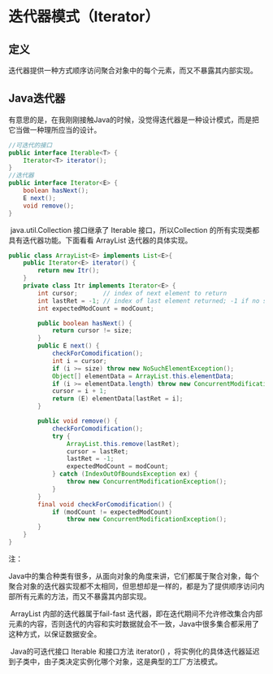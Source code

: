 # 迭代器模式（Iterator）



## 定义

​	迭代器提供一种方式顺序访问聚合对象中的每个元素，而又不暴露其内部实现。



## Java迭代器

有意思的是，在我刚刚接触Java的时候，没觉得迭代器是一种设计模式，而是把它当做一种理所应当的设计。

```java
//可迭代的接口
public interface Iterable<T> {
    Iterator<T> iterator();   
}
//迭代器
public interface Iterator<E> {
    boolean hasNext();
    E next();
    void remove();
}
```

​	java.util.Collection 接口继承了 Iterable 接口，所以Collection 的所有实现类都具有迭代器功能。下面看看 ArrayList 迭代器的具体实现。

```java
public class ArrayList<E> implements List<E>{
    public Iterator<E> iterator() {
        return new Itr();
    } 
    private class Itr implements Iterator<E> {
        int cursor;       // index of next element to return
        int lastRet = -1; // index of last element returned; -1 if no such
        int expectedModCount = modCount;

        public boolean hasNext() {
            return cursor != size;
        }
        public E next() {
            checkForComodification();
            int i = cursor;
            if (i >= size) throw new NoSuchElementException();
            Object[] elementData = ArrayList.this.elementData;
            if (i >= elementData.length) throw new ConcurrentModificationException();
            cursor = i + 1;
            return (E) elementData[lastRet = i];
        }

        public void remove() {
            checkForComodification();
            try {
                ArrayList.this.remove(lastRet);
                cursor = lastRet;
                lastRet = -1;
                expectedModCount = modCount;
            } catch (IndexOutOfBoundsException ex) {
                throw new ConcurrentModificationException();
            }
        }
        final void checkForComodification() {
            if (modCount != expectedModCount)
                throw new ConcurrentModificationException();
        }
    }
}
```

注：

​	Java中的集合种类有很多，从面向对象的角度来讲，它们都属于聚合对象，每个聚合对象的迭代器实现都不太相同，但思想却是一样的，都是为了提供顺序访问内部所有元素的方法，而又不暴露其内部实现。

​	ArrayList 内部的迭代器属于fail-fast 迭代器，即在迭代期间不允许修改集合内部元素的内容，否则迭代的内容和实时数据就会不一致，Java中很多集合都采用了这种方式，以保证数据安全。

​	Java的可迭代接口 Iterable 和接口方法 iterator() ，将实例化的具体迭代器延迟到子类中，由子类决定实例化哪个对象，这是典型的工厂方法模式。



